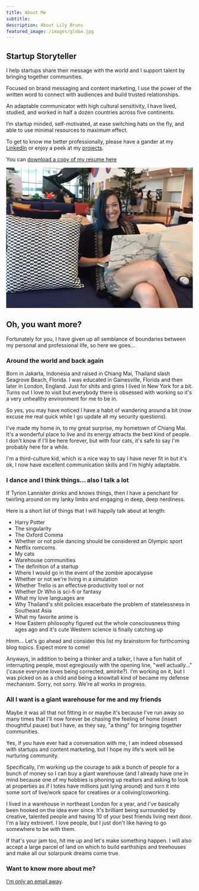 ```yaml
---
title: About Me
subtitle:
description: About Lily Bruns
featured_image: /images/globe.jpg
---
```


## Startup Storyteller
I help startups share their message with the world and I support talent by bringing together communities.

Focused on brand messaging and content marketing, I use the power of the written word to connect with audiences and build trusted relationships.

An adaptable communicator with high cultural sensitivity, I have lived, studied, and worked in half a dozen countries across five continents.

I’m startup minded, self-motivated, at ease switching hats on the fly, and able to use minimal resources to maximum effect.

To get to know me better professionally, please have a gander at my [LinkedIn](https://www.linkedin.com/in/lilybruns/) or enjoy a peek at my [projects](/#projects).

You can [download a copy of my resume here](/files/LilyBrunsResumeApril2019.pdf)

![](/images/alsome.jpg)

## Oh, you want more?
Fortunately for you, I have given up all semblance of boundaries between my personal and professional life, so here we goes...

### Around the world and back again
Born in Jakarta, Indonesia and raised in Chiang Mai, Thailand slash Seagrove Beach, Florida. I was educated in Gainesville, Florida and then later in London, England. Just for shits and grins I lived in New York for a bit. Turns out I love to visit but everybody there is obsessed with working so it's a very unhealthy environment for me to be in.

So yes, you may have noticed I have a habit of wandering around a bit (now excuse me real quick while I go update all my security questions).

I've made my home in, to my great surprise, my hometown of Chiang Mai. It's a wonderful place to live and its energy attracts the best kind of people. I don't know if I'll be here forever, but with four cats, it's safe to say I'm probably here for a while.

I'm a third-culture kid, which is a nice way to say I have never fit in but it's ok, I now have excellent communication skills and I'm highly adaptable.

### I dance and I think things... also I talk a lot

If Tyrion Lannister drinks and knows things, then I have a penchant for twirling around on my lanky limbs and engaging in deep, deep nerdiness.

Here is a short list of things that I will happily talk about at length:
* Harry Potter
* The singularity
* The Oxford Comma
* Whether or not pole dancing should be considered an Olympic sport
* Netflix romcoms
* My cats
* Warehouse communities
* The definition of a startup
* Where I would go in the event of the zombie apocalypse
* Whether or not we're living in a simulation
* Whether Trello is an effective productivity tool or not
* Whether Dr Who is sci-fi or fantasy
* What my love languages are
* Why Thailand's shit policies exacerbate the problem of statelessness in Southeast Asia
* What my favorite anime is
* How Eastern philosophy figured out the whole consciousness thing ages ago and it's cute Western science is finally catching up

Hmm... Let's go ahead and consider this list my brainstorm for forthcoming blog topics. Expect more to come!

Anyways, in addition to being a thinker and a talker, I have a fun habit of interrupting people, most egregiously with the opening line, "well actually..." ('cause everyone _loves_ being corrected, amirite?). I'm working on it, but I was picked on as a child and being a knowitall kind of became my defense mechanism. Sorry, not sorry. We're all works in progress.

### All I want is a giant warehouse for me and my friends
Maybe it was all that not fitting in or maybe it's because I've run away so many times that I'll now forever be chasing the feeling of home (insert thoughtful pause) but I have, as they say, "a thing" for bringing together communities.

Yes, if you have ever had a conversation with me, I am indeed obsessed with startups and content marketing, but I hope my life's work will be nurturing community.

Specifically, I'm working up the courage to ask a bunch of people for a bunch of money so I can buy a giant warehouse (and I already have one in mind because one of my hobbies is phoning up realtors and asking to look at properties as if I totes have millions just lying around) and turn it into some sort of live/work space for creatives or a coliving/coworking.

I lived in a warehouse in northeast London for a year, and I've basically been hooked on the idea ever since. It's brilliant being surrounded by creative, talented people and having 10 of your best friends living next door. I'm a lazy extrovert. I love people, but I just don't like having to go somewhere to be with them.

If that's your jam too, hit me up and let's make something happen. I will also accept a large parcel of land on which to build earthships and treehouses and make all our solarpunk dreams come true.

### Want to know more about me?
[I'm only an email away](/contact).
